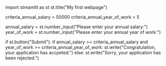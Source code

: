 import streamlit as st
st.title("My first webpage")

criteria_annual_salary = 50000
criteria_annual_year_of_work = 5


annual_salary = st.number_input("Please enter your annual salary:")
year_of_work = st.number_input("Please enter your annual year of work:")

if st.button("Submit"):
    if annual_salary >= criteria_annual_salary and year_of_work >= criteria_annual_year_of_work:
        st.write("Congratulation, your application has accpeted.")
    else:
        st.write("Sorry, your application has been rejected.")
